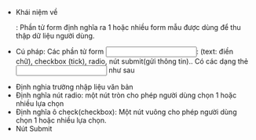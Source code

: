 - Khái niệm về <form>: Phần tử form định nghĩa ra 1 hoặc nhiều form mẫu được dùng để thu thập dữ liệu người dùng.

- Cú pháp:
  Các phần tử form <input>: (text: điền chữ), checkbox (tick), radio, nút submit(gửi thông tin).. Có các dạng thẻ <input> như sau

* Định nghia trường nhập liệu văn bản
* Định nghĩa nút radio: một nút tròn cho phép người dùng chọn 1 hoặc nhiều lựa chọn
* Định nghĩa ô check(checkbox): Một nút vuông cho phép người dùng chọn 1 hoặc nhiều lựa chọn.
* Nút Submit
